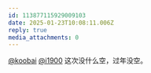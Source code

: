 ```yaml
---
id: 113877115929009103
date: 2025-01-23T10:08:11.006Z
reply: true
media_attachments: 0
---
```


[@koobai](https://mastodon.social/@koobai) [@i1900](https://mast.dragon-fly.club/@i1900) 这次没什么空，过年没空。


